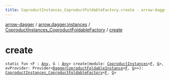 ```yaml
---
title: CoproductInstances_CoproductFoldableFactory.create - arrow-dagger
---
```


[arrow-dagger](../../index.html) / [arrow.dagger.instances](../index.html) / [CoproductInstances_CoproductFoldableFactory](index.html) / [create](./create.html)

# create

`static fun <F : `[`Any`](https://kotlinlang.org/api/latest/jvm/stdlib/kotlin/-any/index.html)`, G : `[`Any`](https://kotlinlang.org/api/latest/jvm/stdlib/kotlin/-any/index.html)`> create(module: `[`CoproductInstances`](../-coproduct-instances/index.html)`<`[`F`](create.html#F)`, `[`G`](create.html#G)`>, evProvider: Provider<`[`DaggerCoproductFoldableInstance`](../-dagger-coproduct-foldable-instance/index.html)`<`[`F`](create.html#F)`, `[`G`](create.html#G)`>>): `[`CoproductInstances_CoproductFoldableFactory`](index.html)`<`[`F`](create.html#F)`, `[`G`](create.html#G)`>`